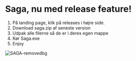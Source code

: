 # Saga, nu med release feature!
1. På landing page, klik på releases i højre side.
3. Download saga.zip af seneste version
4. Udpak alle filerne så de er i deres egen mappe
5. Kør Saga.exe
6. Enjoy
   

![SAGA-removedbg](https://github.com/MagnusPDJ/Saga/assets/31377822/d381e6bd-e514-46cf-92fb-52512b7c1c42)

